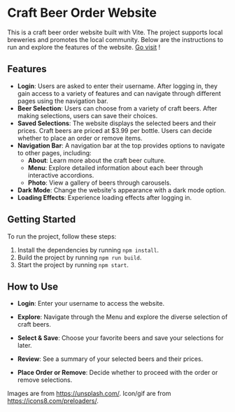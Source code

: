 # Craft Beer Order Website

This is a craft beer order website built with Vite. The project supports local breweries and promotes the local community. Below are the instructions to run and explore the features of the website. [Go visit](https://brewscape-northeasternuniversity.koyeb.app/) !

## Features

- **Login**: Users are asked to enter their username. After logging in, they gain access to a variety of features and can navigate through different pages using the navigation bar.
- **Beer Selection**: Users can choose from a variety of craft beers. After making selections, users can save their choices.
- **Saved Selections**: The website displays the selected beers and their prices. Craft beers are priced at $3.99 per bottle. Users can decide whether to place an order or remove items.
- **Navigation Bar**: A navigation bar at the top provides options to navigate to other pages, including:
  - **About**: Learn more about the craft beer culture.
  - **Menu**:  Explore detailed information about each beer through interactive accordions.
  - **Photo**: View a gallery of beers through carousels.
- **Dark Mode**: Change the website's appearance with a dark mode option.
- **Loading Effects**: Experience loading effects after logging in.

## Getting Started

To run the project, follow these steps:

1. Install the dependencies by running `npm install`.
2. Build the project by running `npm run build`.
3. Start the project by running `npm start`.

## How to Use

- **Login**: Enter your username to access the website.

- **Explore**: Navigate through the Menu and explore the diverse selection of craft beers.

- **Select & Save**: Choose your favorite beers and save your selections for later.

- **Review**: See a summary of your selected beers and their prices.

- **Place Order or Remove**: Decide whether to proceed with the order or remove selections.



Images are from https://unsplash.com/.
Icon/gif are from https://icons8.com/preloaders/.
